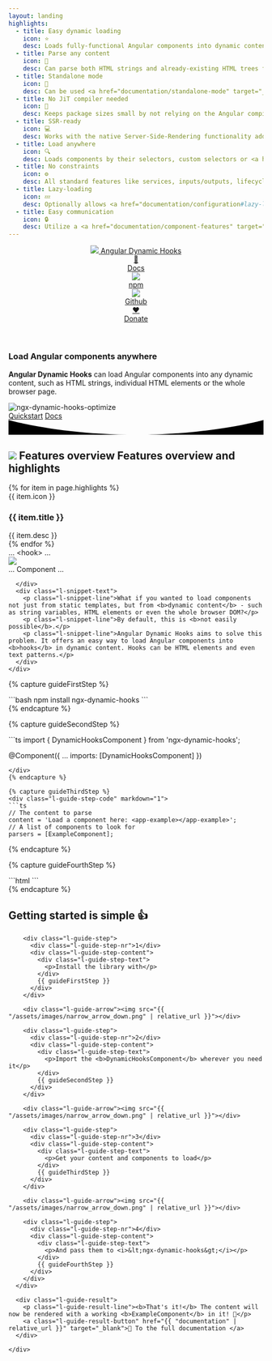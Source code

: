```yaml
---
layout: landing
highlights:
  - title: Easy dynamic loading
    icon: ⭐
    desc: Loads fully-functional Angular components into dynamic content at runtime
  - title: Parse any content
    icon: 📖
    desc: Can parse both HTML strings and already-existing HTML trees for components
  - title: Standalone mode
    icon: 🚀
    desc: Can be used <a href="documentation/standalone-mode" target="_blank">fully standalone</a> to load components into HTML without Angular
  - title: No JiT compiler needed
    icon: 🏃
    desc: Keeps package sizes small by not relying on the Angular compiler to create components
  - title: SSR-ready
    icon: 💻
    desc: Works with the native Server-Side-Rendering functionality added in Angular 17
  - title: Load anywhere
    icon: 🔍
    desc: Loads components by their selectors, custom selectors or <a href="documentation/parsers#writing-your-own-hookparser" target="_blank">any text pattern of your choice</a>
  - title: No constraints
    icon: ⚙️
    desc: All standard features like services, inputs/outputs, lifecycle methods, etc. work normally
  - title: Lazy-loading
    icon: 💤
    desc: Optionally allows <a href="documentation/configuration#lazy-loading-components" target="_blank">lazy-loading components</a> only if they appear in the content
  - title: Easy communication
    icon: 🔒
    desc: Utilize a <a href="documentation/component-features" target="_blank">context object</a> to pass data safely to your dynamic components
---
```


<header class="l-header">
  <div class="l-wrapper">
    <div class="l-header-inner">
      <div class="l-header-left">
        <a class="l-title" href="{{ "/documentation/" | relative_url }}" rel="author">
          <img class="l-site-logo" src="{{ "/assets/images/ngx-dynamic-hooks-logo-white.svg" | relative_url }}">
          <span class="l-site-name">Angular Dynamic Hooks</span>
        </a>
      </div>
      <div class="l-header-right">
        <div class="l-site-links">
          <a class="l-site-link home" href="{{ '/documentation/' | relative_url }}" target="_blank">
            <div class="l-site-link-icon">📄</div>
            <span class="l-site-link-text">Docs</span>
          </a>
          <a class="l-site-link npm" href="https://www.npmjs.com/package/ngx-dynamic-hooks" target="_blank">
            <div class="l-site-link-icon">
              <img src="{{ "/assets/images/npm.svg" | relative_url }}">
            </div>
            <span class="l-site-link-text">npm</span>
          </a>
          <a class="l-site-link github" href="https://github.com/MTobisch/ngx-dynamic-hooks" target="_blank">
            <div class="l-site-link-icon">
              <img src="{{ "/assets/images/github-mark-white.svg" | relative_url }}">
            </div>
            <span class="l-site-link-text">Github</span>
          </a>
          <a class="l-site-link donate" href="https://www.paypal.com/donate/?hosted_button_id=3XVSEZKNQW8HC" target="_blank">
            <div class="l-site-link-icon">♥</div>
            <span class="l-site-link-text">Donate</span>
          </a>
        </div>
      </div>
    </div>
  </div>
</header>

<article class="l-content">
  <section class="l-hero">
    <div class="l-hero-wrapper">
      <h1 class="l-hero-title">Load Angular components anywhere</h1>
      <p class="l-hero-desc"><b>Angular Dynamic Hooks</b> can load Angular components into any dynamic content, such as HTML strings, individual HTML elements or the whole browser page.</p>
      <div class="l-hero-teaser">
        <div class="l-hero-teaser-aspect">
          <img class="l-hero-teaser-img" src="https://github.com/MTobisch/ngx-dynamic-hooks/assets/12670925/ef27d405-4663-48a5-97b5-ca068d7b67d8" alt="ngx-dynamic-hooks-optimize">
        </div>
      </div>
      <div class="l-hero-buttons">
        <a class="l-hero-button" href="{{ "documentation/quickstart" | relative_url }}" target="_blank">Quickstart</a>
        <a class="l-hero-button secondary" href="{{ "documentation" | relative_url }}" target="_blank">Docs</a>
      </div>
    </div>
    <div class="l-hero-bg">
      <svg version="1.1" xmlns="http://www.w3.org/2000/svg" xmlns:xlink="http://www.w3.org/1999/xlink" x="0px" y="0px" viewBox="0 0 626.4 36.2" preserveAspectRatio="none" xml:space="preserve">
        <path d="M0,36.2h313.2C129.4,36.2,0,0,0,0V36.2z"/>
        <path d="M313.2,36.2h313.2V0C626.4,0,497,36.2,313.2,36.2z"/>
      </svg>
    </div>
  </section>

  <section class="l-cards">
    <div class="l-cards-shapes">
      <div class="l-cards-shape a" style="mask: url({{ "/assets/images/landing/bg_shape_1.svg" | relative_url }}) no-repeat center"></div>
      <div class="l-cards-shape b" style="mask: url({{ "/assets/images/landing/bg_shape_2.svg" | relative_url }}) no-repeat center"></div>
      <div class="l-cards-shape c" style="mask: url({{ "/assets/images/landing/bg_shape_3.svg" | relative_url }}) no-repeat center"></div>
      <div class="l-cards-shape d" style="mask: url({{ "/assets/images/landing/bg_shape_4.svg" | relative_url }}) no-repeat center"></div>
    </div>
    <div class="l-wrapper">
      <div class="l-cards-inner">
        <h2 class="l-cards-title">
          <img class="l-cards-title-logo" src="{{ "/assets/images/ngx-dynamic-hooks-logo.svg" | relative_url }}">
          <span class="l-cards-title-text-mobile">Features overview</span>
          <span class="l-cards-title-text-desktop">Features overview and highlights</span>
        </h2>
        <div class="l-cards-list"> 
          {% for item in page.highlights %}
            <div class="l-card">
              <div class="l-card-inner">
                <div class="l-card-top">
                  <span class="l-card-icon">{{ item.icon }}</span>
                  <h3 class="l-card-title">{{ item.title }}</h3>
                </div>
                <div class="l-card-bottom">{{ item.desc }}</div>
              </div>
            </div>
          {% endfor %}
        </div>
      </div>
    </div>

  </section>

  <section class="l-snippet">
    <div class="l-snippet-wrapper">
      <div class="l-snippet-image">
        <div class="l-snippet-image-top">
          <span class="l-snippet-image-dots">...</span>
          <span class="l-snippet-image-top-hook">&lt;hook&gt;</span>
          <span class="l-snippet-image-dots">...</span>
        </div>
        <img class="l-snippet-image-center" src="{{ "/assets/images/down_arrow.svg" | relative_url }}">
        <div class="l-snippet-image-bottom">
          <span class="l-snippet-image-dots">...</span>
          <span class="l-snippet-image-bottom-comp">Component</span>
          <span class="l-snippet-image-dots">...</span>
        </div>

      </div>
      <div class="l-snippet-text">
        <p class="l-snippet-line">What if you wanted to load components not just from static templates, but from <b>dynamic content</b> - such as string variables, HTML elements or even the whole browser DOM?</p>
        <p class="l-snippet-line">By default, this is <b>not easily possible</b>.</p>
        <p class="l-snippet-line">Angular Dynamic Hooks aims to solve this problem. It offers an easy way to load Angular components into <b>hooks</b> in dynamic content. Hooks can be HTML elements and even text patterns.</p>
      </div>
    </div>
  </section>

{% capture guideFirstStep %}
<div class="l-guide-step-code" markdown="1">
```bash
npm install ngx-dynamic-hooks
```
</div>
{% endcapture %}

{% capture guideSecondStep %}
<div class="l-guide-step-code" markdown="1">
```ts
import { DynamicHooksComponent } from 'ngx-dynamic-hooks';

@Component({
  ...
  imports: [DynamicHooksComponent]
})
```
</div>
{% endcapture %}

{% capture guideThirdStep %}
<div class="l-guide-step-code" markdown="1">
```ts
// The content to parse
content = 'Load a component here: <app-example></app-example>';
// A list of components to look for
parsers = [ExampleComponent];
```
</div>
{% endcapture %}

{% capture guideFourthStep %}
<div class="l-guide-step-code" markdown="1">
```html
<ngx-dynamic-hooks [content]="content" [parsers]="parsers"></ngx-dynamic-hooks>
```
</div>
{% endcapture %}

  <section class="l-guide">
    <div class="l-guide-wrapper">
      <h2 class="l-guide-title">Getting started is <span class="l-guide-title-highlight">simple 👍</span></h2>
      <div class="l-guide-steps">

        <div class="l-guide-step">
          <div class="l-guide-step-nr">1</div>
          <div class="l-guide-step-content">
            <div class="l-guide-step-text">
              <p>Install the library with</p>
            </div>
            {{ guideFirstStep }}
          </div>
        </div>

        <div class="l-guide-arrow"><img src="{{ "/assets/images/narrow_arrow_down.png" | relative_url }}"></div>

        <div class="l-guide-step">
          <div class="l-guide-step-nr">2</div>
          <div class="l-guide-step-content">
            <div class="l-guide-step-text">
              <p>Import the <b>DynamicHooksComponent</b> wherever you need it</p>
            </div>
            {{ guideSecondStep }}
          </div>
        </div>

        <div class="l-guide-arrow"><img src="{{ "/assets/images/narrow_arrow_down.png" | relative_url }}"></div>

        <div class="l-guide-step">
          <div class="l-guide-step-nr">3</div>
          <div class="l-guide-step-content">
            <div class="l-guide-step-text">
              <p>Get your content and components to load</p>
            </div>
            {{ guideThirdStep }}
          </div>
        </div>

        <div class="l-guide-arrow"><img src="{{ "/assets/images/narrow_arrow_down.png" | relative_url }}"></div>

        <div class="l-guide-step">
          <div class="l-guide-step-nr">4</div>
          <div class="l-guide-step-content">
            <div class="l-guide-step-text">
              <p>And pass them to <i>&lt;ngx-dynamic-hooks&gt;</i></p>
            </div>
            {{ guideFourthStep }}
          </div>
        </div>
      </div>

      <div class="l-guide-result">
        <p class="l-guide-result-line"><b>That's it!</b> The content will now be rendered with a working <b>ExampleComponent</b> in it! 🎉</p>
        <a class="l-guide-result-button" href="{{ "documentation" | relative_url }}" target="_blank">📄 To the full documentation </a>
      </div>

    </div>
  </section>

</article>